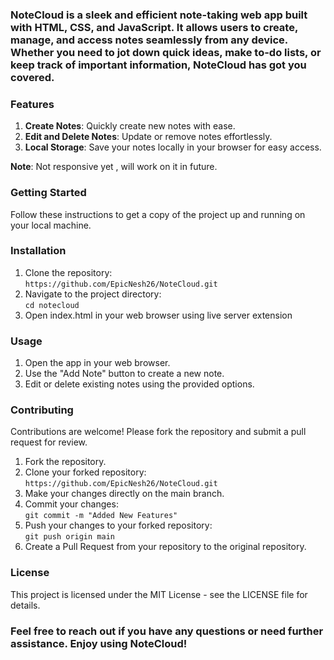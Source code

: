 ### NoteCloud is a sleek and efficient note-taking web app built with HTML, CSS, and JavaScript. It allows users to create, manage, and access notes seamlessly from any device. Whether you need to jot down quick ideas, make to-do lists, or keep track of important information, NoteCloud has got you covered.

### Features 
1. **Create Notes**: Quickly create new notes with ease.
2. **Edit and Delete Notes**: Update or remove notes effortlessly.
3. **Local Storage**: Save your notes locally in your browser for easy access.

**Note**: Not responsive yet , will work on it in future.

### Getting Started
Follow these instructions to get a copy of the project up and running on your local machine.

### Installation
1. Clone the repository: <br>
  `https://github.com/EpicNesh26/NoteCloud.git`
2. Navigate to the project directory: <br>
  `cd notecloud`
3. Open index.html in your web browser using live server extension<br>
  
### Usage
1. Open the app in your web browser.
2. Use the "Add Note" button to create a new note.
3. Edit or delete existing notes using the provided options.

### Contributing
Contributions are welcome! Please fork the repository and submit a pull request for review.
1. Fork the repository.
2. Clone your forked repository: <br>
   `https://github.com/EpicNesh26/NoteCloud.git`
3. Make your changes directly on the main branch.
4. Commit your changes: <br>
`git commit -m "Added New Features"`
5. Push your changes to your forked repository: <br>
 `git push origin main`
6. Create a Pull Request from your repository to the original repository.

### License
This project is licensed under the MIT License - see the LICENSE file for details.

### Feel free to reach out if you have any questions or need further assistance. Enjoy using NoteCloud!
